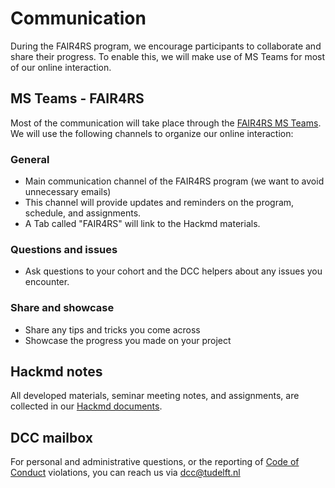 # Communication

During the FAIR4RS program, we encourage participants to collaborate and share their progress. To enable this, we will make use of MS Teams for most of our online interaction.

## MS Teams - FAIR4RS

Most of the communication will take place through the [FAIR4RS MS Teams](https://teams.microsoft.com/l/team/19%3advjoapU1agYypmcBSCsL4uQgk00zhWhUSSLbKyEsWjg1%40thread.tacv2/conversations?groupId=c94fd3be-2ec0-4e4e-a602-f11eab3fc745&tenantId=096e524d-6929-4030-8cd3-8ab42de0887b). We will use the following channels to organize our online interaction:

### General
- Main communication channel of the FAIR4RS program (we want to avoid unnecessary emails)
- This channel will provide updates and reminders on the program, schedule, and assignments.
- A Tab called "FAIR4RS" will link to the Hackmd materials.

### Questions and issues
- Ask questions to your cohort and the DCC helpers about any issues you encounter.

### Share and showcase
- Share any tips and tricks you come across
- Showcase the progress you made on your project

## Hackmd notes
All developed materials, seminar meeting notes, and assignments, are collected in our [Hackmd documents](https://hackmd.io/@mwakok/ry0Jusi85). 

## DCC mailbox
For personal and administrative questions, or the reporting of [Code of Conduct](/tMtAgds8QpyI1xGZrh9BjA) violations, you can reach us via dcc@tudelft.nl
